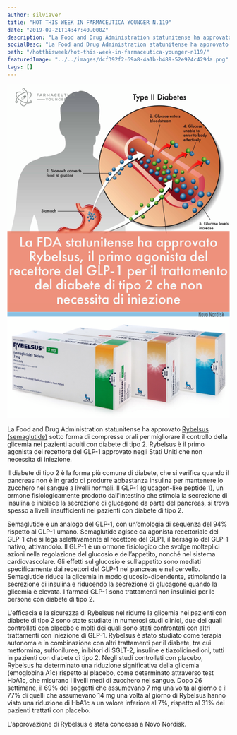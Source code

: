 ```yaml
---
author: silviaver
title: "HOT THIS WEEK IN FARMACEUTICA YOUNGER N.119"
date: "2019-09-21T14:47:40.000Z"
description: "La Food and Drug Administration statunitense ha approvato Rybelsus (semaglutide) sotto forma di compresse orali per migliorare il controllo della glicemia nei pazienti adulti con diabete di tipo 2. Rybelsus è il primo trattamento con proteine ​​del recettore peptidico simile al glucagone (GLP-1) approvato per l'uso negli Stati Uniti che non necessita di iniezione. I farmaci GLP-1 sono trattamenti non insulinici per le persone con diabete di tipo 2."
socialDesc: "La Food and Drug Administration statunitense ha approvato Rybelsus (semaglutide) sotto forma di compresse orali per migliorare il controllo della glicemia nei pazienti adulti con diabete di tipo 2. Rybelsus è il primo trattamento con proteine ​​del recettore peptidico simile al glucagone (GLP-1) approvato per l'uso negli Stati Uniti che non necessita di iniezione. I farmaci GLP-1 sono trattamenti non insulinici per le persone con diabete di tipo 2."
path: "/hotthisweek/hot-this-week-in-farmaceutica-younger-n119/"
featuredImage: "../../images/dcf392f2-69a8-4a1b-b489-52e924c429da.png"
tags: []
---
```


![](../../images/dcf392f2-69a8-4a1b-b489-52e924c429da.png)

La Food and Drug Administration statunitense ha approvato [Rybelsus (semaglutide)](https://www.fda.gov/news-events/press-announcements/fda-approves-first-oral-glp-1-treatment-type-2-diabetes) sotto forma di compresse orali per migliorare il controllo della glicemia nei pazienti adulti con diabete di tipo 2. Rybelsus è il primo agonista del recettore del GLP-1 approvato negli Stati Uniti che non necessita di iniezione.

Il diabete di tipo 2 è la forma più comune di diabete, che si verifica quando il pancreas non è in grado di produrre abbastanza insulina per mantenere lo zucchero nel sangue a livelli normali. Il GLP-1 (glucagon-like peptide 1), un ormone fisiologicamente prodotto dall'intestino che stimola la secrezione di insulina e inibisce la secrezione di glucagone da parte del pancreas, si trova spesso a livelli insufficienti nei pazienti con diabete di tipo 2.

Semaglutide è un analogo del GLP-1, con un’omologia di sequenza del 94% rispetto al GLP-1 umano. Semaglutide agisce da agonista recettoriale del GLP-1 che si lega selettivamente al recettore del GLP1, il bersaglio del GLP-1 nativo, attivandolo. Il GLP-1 è un ormone fisiologico che svolge molteplici azioni nella regolazione del glucosio e dell’appetito, nonché nel sistema cardiovascolare. Gli effetti sul glucosio e sull’appetito sono mediati specificamente dai recettori del GLP-1 nel pancreas e nel cervello. Semaglutide riduce la glicemia in modo glucosio-dipendente, stimolando la secrezione di insulina e riducendo la secrezione di glucagone quando la glicemia è elevata. I farmaci GLP-1 sono trattamenti non insulinici per le persone con diabete di tipo 2.

L'efficacia e la sicurezza di Rybelsus nel ridurre la glicemia nei pazienti con diabete di tipo 2 sono state studiate in numerosi studi clinici, due dei quali controllati con placebo e molti dei quali sono stati confrontati con altri trattamenti con iniezione di GLP-1. Rybelsus è stato studiato come terapia autonoma e in combinazione con altri trattamenti per il diabete, tra cui metformina, sulfoniluree, inibitori di SGLT-2, insuline e tiazolidinedioni, tutti in pazienti con diabete di tipo 2. Negli studi controllati con placebo, Rybelsus ha determinato una riduzione significativa della glicemia (emoglobina A1c) rispetto al placebo, come determinato attraverso test HbA1c, che misurano i livelli medi di zucchero nel sangue. Dopo 26 settimane, il 69% dei soggetti che assumevano 7 mg una volta al giorno e il 77% di quelli che assumevano 14 mg una volta al giorno di Rybelsus hanno visto una riduzione di HbA1c a un valore inferiore al 7%, rispetto al 31% dei pazienti trattati con placebo.

L'approvazione di Rybelsus è stata concessa a Novo Nordisk.
